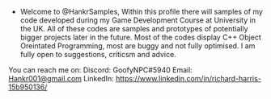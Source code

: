 - Welcome to @HankrSamples, Within this profile there will samples of my code developed during my Game Development Course at University in the UK.
All of these codes are samples and prototypes of potentially bigger projects later in the future. 
Most of the codes display C++ Object Oreintated Programming, most are buggy and not fully optimised.
I am fully open to suggestions, criticsm and advice. 

You can reach me on:
Discord: GoofyNPC#5940
Email: Hankr001@gmail.com
LinkedIn: https://www.linkedin.com/in/richard-harris-15b950136/
